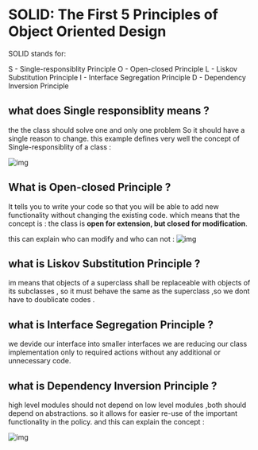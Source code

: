 # SOLID: The First 5 Principles of Object Oriented Design
SOLID stands for:

S - Single-responsiblity Principle
O - Open-closed Principle
L - Liskov Substitution Principle
I - Interface Segregation Principle
D - Dependency Inversion Principle

## what does Single responsiblity means ?
 the the class should solve one and only one problem So it should have a single reason to change. 
 this example defines very well the concept of Single-responsiblity of a class :

 ![img](https://dotnettutorials.net/wp-content/uploads/2018/06/Voilatiing-Single-Responsibility-Principle.png)

 ## What is Open-closed Principle ?
 It tells you to write your code so that you will be able to add new functionality without changing the existing code.
 which means that  the concept is : the class is **open for extension, but closed for modification**. 

this can explain who can modify and who can not :
![img](https://cdn.hackernoon.com/images/1*YrFZLk1J5abATMlkEwTgpA.gif)

## what is Liskov Substitution Principle ?
im means that objects of a superclass shall be replaceable with objects of its subclasses , so it must behave the same as the superclass ,so we dont have to doublicate codes .
## what is Interface Segregation Principle ?

 we devide our interface into smaller interfaces we  are reducing our class implementation only to required actions without any additional or unnecessary code.
 

 ##  what is Dependency Inversion Principle ?
 high level modules should not depend on low level modules ,both should depend on abstractions. 
 so it  allows for easier re-use of the important functionality in the policy. 
 and this can explain the concept :

 ![img](https://ducmanhphan.github.io/img/Java/cdi/cdi-example.png)